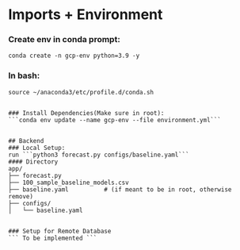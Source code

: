 


# Imports + Environment
### Create env in conda prompt:
```conda create -n gcp-env python=3.9 -y```
### In bash:
```source ~/anaconda3/etc/profile.d/conda.sh ```
```conda activate gcp-env

### Install Dependencies(Make sure in root):
```conda env update --name gcp-env --file environment.yml```


## Backend
### Local Setup:
run ```python3 forecast.py configs/baseline.yaml```
#### Directory
app/
├── forecast.py
├── 100_sample_baseline_models.csv
├── baseline.yaml          # (if meant to be in root, otherwise remove)
├── configs/
│   └── baseline.yaml


### Setup for Remote Database
``` To be implemented ```

